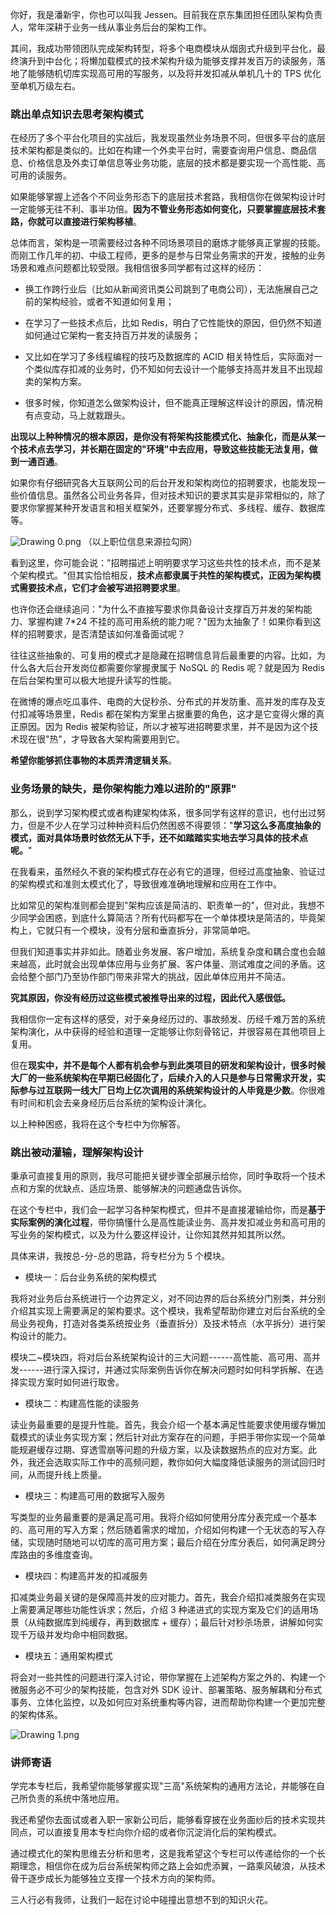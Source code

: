 你好，我是潘新宇，你也可以叫我 Jessen。目前我在京东集团担任团队架构负责人，常年深耕于业务一线从事业务后台的架构工作。

其间，我成功带领团队完成架构转型，将多个电商模块从烟囱式升级到平台化，最终演升到中台化；将懒加载模式的技术架构升级为能够支撑并发百万的读服务，落地了能够随机切库实现高可用的写服务，以及将并发扣减从单机几十的 TPS 优化至单机万级左右。

### 跳出单点知识去思考架构模式

在经历了多个平台化项目的实战后，我发现虽然业务场景不同，但很多平台的底层技术架构都是类似的。比如在构建一个外卖平台时，需要查询用户信息、商品信息、价格信息及外卖订单信息等业务功能，底层的技术都是要实现一个高性能、高可用的读服务。

如果能够掌握上述各个不同业务形态下的底层技术套路，我相信你在做架构设计时一定能够无往不利、事半功倍。**因为不管业务形态如何变化，只要掌握底层技术套路，你就可以直接进行架构移植**。

总体而言，架构是一项需要经过各种不同场景项目的磨炼才能够真正掌握的技能。而刚工作几年的初、中级工程师，更多的是参与日常业务需求的开发，接触的业务场景和难点问题都比较受限。我相信很多同学都有过这样的经历：

* 换工作跨行业后（比如从新闻资讯类公司跳到了电商公司），无法施展自己之前的架构经验，或者不知道如何复用；

* 在学习了一些技术点后，比如 Redis，明白了它性能快的原因，但仍然不知道如何通过它架构一套支持百万并发的读服务；

* 又比如在学习了多线程编程的技巧及数据库的 ACID 相关特性后，实际面对一个类似库存扣减的业务时，仍不知如何去设计一个能够支持高并发且不出现超卖的架构方案。

* 很多时候，你知道怎么做架构设计，但不能真正理解这样设计的原因，情况稍有点变动，马上就栽跟头。

**出现以上种种情况的根本原因，是你没有将架构技能模式化、抽象化，而是从某一个技术点去学习，并长期在固定的"环境"中去应用，导致这些技能无法复用，做到一通百通**。

如果你有仔细研究各大互联网公司的后台开发和架构岗位的招聘要求，也能发现一些价值信息。虽然各公司业务各异，但对技术知识的要求其实是非常相似的，除了要求你掌握某种开发语言和相关框架外，还要掌握分布式、多线程、缓存、数据库等。

<Image alt="Drawing 0.png" src="https://s0.lgstatic.com/i/image2/M01/04/7B/CgpVE1_yfQuAPztPAANC63flFVE240.png"/>  
（以上职位信息来源拉勾网）

看到这里，你可能会说："招聘描述上明明要求学习这些共性的技术点，而不是某个架构模式。"但其实恰恰相反，**技术点都隶属于共性的架构模式，正因为架构模式需要技术点，它们才会被写进招聘要求里**。

也许你还会继续追问："为什么不直接写要求你具备设计支撑百万并发的架构能力、掌握构建 7\*24 不挂的高可用系统的能力呢？"因为太抽象了！如果你看到这样的招聘要求，是否清楚该如何准备面试呢？

往往这些抽象的、可复用的模式才是隐藏在招聘信息背后最重要的内容。比如，为什么各大后台开发岗位都需要你掌握隶属于 NoSQL 的 Redis 呢？就是因为 Redis 在后台架构里可以极大地提升读写的性能。

在微博的爆点吃瓜事件、电商的大促秒杀、分布式的并发防重、高并发的库存及支付扣减等场景里，Redis 都在架构方案里占据重要的角色，这才是它变得火爆的真正原因。因为 Redis 被架构验证，所以才被写进招聘要求里，并不是因为这个技术现在很"热"，才导致各大架构需要用到它。

**希望你能够抓住事物的本质弄清逻辑关系**。

### 业务场景的缺失，是你架构能力难以进阶的"原罪"

那么，说到学习架构模式或者构建架构体系，很多同学有这样的意识，也付出过努力，但是不少人在学习过种种资料后仍然困惑不得要领："**学习这么多高度抽象的模式，面对具体场景时依然无从下手，还不如踏踏实实地去学习具体的技术点呢。**"

在我看来，虽然经久不衰的架构模式存在必有它的道理，但经过高度抽象、验证过的架构模式和准则太模式化了，导致很难准确地理解和应用在工作中。

比如常见的架构准则都会提到"架构应该是简洁的、职责单一的"，但对此，我想不少同学会困惑，到底什么算简洁？所有代码都写在一个单体模块是简洁的，毕竟架构上，它就只有一个模块，没有分层和垂直拆分，非常简单吧。

但我们知道事实并非如此。随着业务发展、客户增加，系统复杂度和耦合度也会越来越高，此时就会出现单体应用与业务扩展、客户体量、测试难度之间的矛盾。这会给整个部门乃至协作部门带来非常大的挑战，因此单体应用并不简洁。

**究其原因，你没有经历过这些模式被推导出来的过程，因此代入感很低。**

我相信你一定有这样的感受，对于亲身经历过的、事故频发、历经千难万苦的系统架构演化，从中获得的经验和道理一定能够让你刻骨铭记，并很容易在其他项目上复用。

但在**现实中，并不是每个人都有机会参与到此类项目的研发和架构设计，很多时候大厂的一些系统架构在早期已经固化了，后续介入的人只是参与日常需求开发，实际参与过互联网一线大厂日均上亿次调用的系统架构设计的人毕竟是少数**。你很难有时间和机会去亲身经历后台系统的架构设计演化。

以上种种困惑，我将在这个专栏中为你解答。

### 跳出被动灌输，理解架构设计

秉承可直接复用的原则，我尽可能把关键步骤全部展示给你，同时争取将一个技术点和方案的优缺点、适应场景、能够解决的问题通盘告诉你。

在这个专栏中，我们会一起学习各种架构模式，但并不是直接灌输给你，而是**基于实际案例的演化过程**，带你搞懂什么是高性能读业务、高并发扣减业务和高可用的写业务的架构模式，以及为什么要这样设计，让你知其然并知其所以然。

具体来讲，我按总-分-总的思路，将专栏分为 5 个模块。

* 模块一：后台业务系统的架构模式

我将对业务后台系统进行一个边界定义，对不同边界的后台系统分门别类，并分别介绍其实现上需要满足的架构要求。这个模块，我希望帮助你建立对后台系统的全局业务视角，打造对各类系统按业务（垂直拆分）及技术特点（水平拆分）进行架构设计的能力。

模块二\~模块四，将对后台系统架构设计的三大问题------高性能、高可用、高并发------进行深入探讨，并通过实际案例告诉你在解决问题时如何科学拆解、在选择实现方案时如何进行取舍。

* 模块二：构建高性能的读服务

读业务最重要的是提升性能。首先，我会介绍一个基本满足性能要求使用缓存懒加载模式的读业务实现方案；然后针对此方案存在的问题，手把手带你实现一个简单能规避缓存过期、穿透雪崩等问题的升级方案，以及读数据热点的应对方案。此外，我还会选取实际工作中的高频问题，教你如何大幅度降低读服务的测试回归时间，从而提升线上质量。

* 模块三：构建高可用的数据写入服务

写类型的业务最重要的是满足高可用。我将介绍如何使用分库分表完成一个基本的、高可用的写入方案；然后随着需求的增加，介绍如何构建一个无状态的写入存储，实现随时随地可以切库的高可用方案；最后介绍在分库分表后，如何满足跨分库路由的多维度查询。

* 模块四：构建高并发的扣减服务

扣减类业务最关键的是保障高并发的应对能力。首先，我会介绍扣减类服务在实现上需要满足哪些功能性诉求；然后，介绍 3 种递进式的实现方案及它们的适用场景（从纯数据库到纯缓存，再到数据库 + 缓存）；最后针对秒杀场景，讲解如何实现千万级并发均命中相同数据。

* 模块五：通用架构模式

将会对一些共性的问题进行深入讨论，带你掌握在上述架构方案之外的、构建一个微服务必不可少的架构技能，包含对外 SDK 设计、部署策略、服务解耦和分布式事务、立体化监控，以及如何应对系统重构等内容，进而帮助你构建一个更加完整的架构体系。

<Image alt="Drawing 1.png" src="https://s0.lgstatic.com/i/image2/M01/04/7B/CgpVE1_yfSSAYob7AAMv_k53EPE229.png"/>

### 讲师寄语

学完本专栏后，我希望你能够掌握实现"三高"系统架构的通用方法论，并能够在自己所负责的系统中落地应用。

我还希望你去面试或者入职一家新公司后，能够看穿披在业务面纱后的技术实现共同点，可以直接复用本专栏向你介绍的或者你沉淀消化后的架构模式。

通过模式化的架构思维去分析和思考，这是我希望这个专栏可以传递给你的一个长期理念，相信你在成为后台系统架构师之路上会如虎添翼，一路乘风破浪，从技术骨干逐步成长为能够独立支撑一个技术方向的架构师。

三人行必有我师，让我们一起在讨论中碰撞出意想不到的知识火花。
